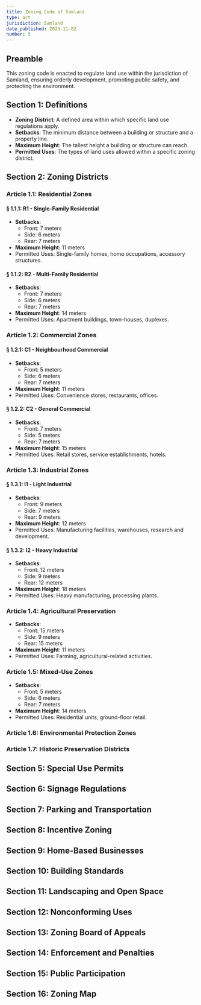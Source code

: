 ```yaml
---
title: Zoning Code of Samland
type: act
jurisdiction: Samland
date_published: 2023-11-02
number: 5
---
```


## Preamble

This zoning code is enacted to regulate land use within the jurisdiction of Samland, ensuring orderly development, promoting public safety, and protecting the environment.

## Section 1: Definitions

- **Zoning District**: A defined area within which specific land use regulations apply.
- **Setbacks**: The minimum distance between a building or structure and a property line.
- **Maximum Height**: The tallest height a building or structure can reach.
- **Permitted Uses**: The types of land uses allowed within a specific zoning district.

## Section 2: Zoning Districts

### Article 1.1: Residential Zones

#### § 1.1.1: R1 - Single-Family Residential

- **Setbacks**:
  - Front: 7 meters
  - Side: 6 meters
  - Rear: 7 meters
- **Maximum Height**: 11 meters
- Permitted Uses: Single-family homes, home occupations, accessory structures.

#### § 1.1.2: R2 - Multi-Family Residential

- **Setbacks**:
  - Front: 7 meters
  - Side: 6 meters
  - Rear: 7 meters
- **Maximum Height**: 14 meters
- Permitted Uses: Apartment buildings, town-houses, duplexes.

### Article 1.2: Commercial Zones

#### § 1.2.1: C1 - Neighbourhood Commercial

- **Setbacks**:
  - Front: 5 meters
  - Side: 6 meters
  - Rear: 7 meters
- **Maximum Height**: 11 meters
- Permitted Uses: Convenience stores, restaurants, offices.

#### § 1.2.2: C2 - General Commercial

- **Setbacks**:
  - Front: 7 meters
  - Side: 5 meters
  - Rear: 7 meters
- **Maximum Height**: 15 meters
- Permitted Uses: Retail stores, service establishments, hotels.

### Article 1.3: Industrial Zones

#### § 1.3.1: I1 - Light Industrial

- **Setbacks**:
  - Front: 9 meters
  - Side: 7 meters
  - Rear: 9 meters
- **Maximum Height**: 12 meters
- Permitted Uses: Manufacturing facilities, warehouses, research and development.

#### § 1.3.2: I2 - Heavy Industrial

- **Setbacks**:
  - Front: 12 meters
  - Side: 9 meters
  - Rear: 12 meters
- **Maximum Height**: 18 meters
- Permitted Uses: Heavy manufacturing, processing plants.

### Article 1.4: Agricultural Preservation

- **Setbacks**:
  - Front: 15 meters
  - Side: 9 meters
  - Rear: 15 meters
- **Maximum Height**: 11 meters
- Permitted Uses: Farming, agricultural-related activities.

### Article 1.5: Mixed-Use Zones

- **Setbacks**:
  - Front: 5 meters
  - Side: 6 meters
  - Rear: 7 meters
- **Maximum Height**: 14 meters
- Permitted Uses: Residential units, ground-floor retail.

### Article 1.6: Environmental Protection Zones

### Article 1.7: Historic Preservation Districts

## Section 5: Special Use Permits

## Section 6: Signage Regulations

## Section 7: Parking and Transportation

## Section 8: Incentive Zoning

## Section 9: Home-Based Businesses

## Section 10: Building Standards

## Section 11: Landscaping and Open Space

## Section 12: Nonconforming Uses

## Section 13: Zoning Board of Appeals

## Section 14: Enforcement and Penalties

## Section 15: Public Participation

## Section 16: Zoning Map
